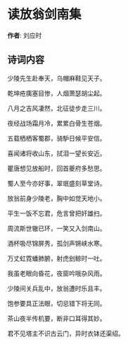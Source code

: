 # 读放翁剑南集

**作者**: 刘应时

## 诗词内容

少陵先生赴奉天，乌帽麻鞋见天子。

乾坤疮痍塞目惨，人烟萧瑟胡尘起。

八月之吉风凄然，北征徒步走三川。

夜经战场霜月冷，累累白骨生苍烟。

五载栖栖客蜀郡，骑馿日候平安信。

喜闻诸将收山东，拭泪一望长安近。

瞿唐想见放船时，回首夔府多愁思。

蜀人至今亦好事，翠珉盛刻草堂诗。

放翁前身少陵老，胸中如觉天地小。

平生一饭不忘君，危言曾把奸雄扫。

周流斯世辙已环，一笑又入剑南山。

酒杯吸尽锦屏秀，孤剑声锵峡水寒。

万丈虹霓蟠肺腑，射虎刽鲸时一吐。

我虽老眼向昏花，夜窗吟哦杂风雨。

少陵间关兵乱中，放翁遭时乐且丰。

饱参要具正法眼，切忌错下将无同。

茶山夜半传机要，断非口耳得其妙。

君不见塔主不识古云门，异时衣钵还渠绍。

